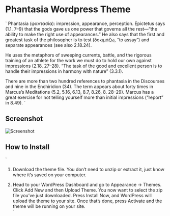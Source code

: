 # Phantasia Wordpress Theme
` Phantasia (φαντασία): impression, appearance, perception. Epictetus says (1.1. 7–9) that the gods gave us one power that governs all the rest—“the ability to make the right use of appearances.” He also says that the first and greatest task of the philosopher is to test (δοκιμάζω, “to assay”) and separate appearances (see also 2.18.24).  

He uses the metaphors of sweeping currents, battle, and the rigorous training of an athlete for the work we must do to hold our own against impressions (2.18. 27–28). “The task of the good and excellent person is to handle their impressions in harmony with nature” (3.3.1).  

There are more than two hundred references to phantasia in the Discourses and nine in the Enchiridion (34). The term appears about forty times in Marcus’s Meditations (5.2, 5.16, 6.13, 8.7, 8.26, 8. 28–29). Marcus has a great exercise for not telling yourself more than initial impressions (“report” in 8.49).  ` 

## Screenshot
![Screenshot](https://i.imgur.com/tSzWpDB.jpg)

## How to Install
`
1. Download the theme file. You don’t need to unzip or extract it, just know where it’s saved on your computer.  

2. Head to your WordPress Dashboard and go to Appearance → Themes. Click Add New and then Upload Theme. You now want to select the zip file you’ve just downloaded. Press Install Now, and WordPress will upload the theme to your site. Once that’s done, press Activate and the theme will be running on your site.  
`
